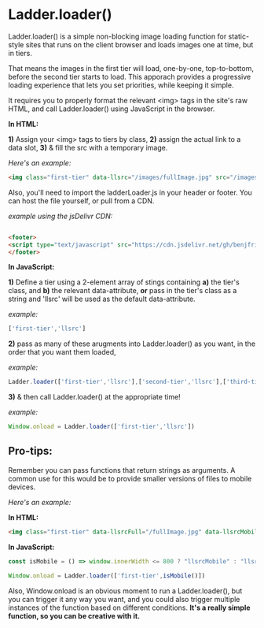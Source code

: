 # Ladder.loader()

Ladder.loader() is a simple non-blocking image loading function for static-style sites that runs on the client browser and loads images one at time, but in tiers. 

That means the images in the first tier will load, one-by-one, top-to-bottom, before the second tier starts to load. This apporach provides a progressive loading experience that lets you set priorities, while keeping it simple. 

It requires you to properly format the relevant \<img\> tags in the site's raw HTML, and call Ladder.loader() using JavaScript in the browser.

**In HTML:**

**1)** Assign your \<img\> tags to tiers by class,
**2)** assign the actual link to a data slot,
**3)** & fill the src with a temporary image. 

*Here's an example:*
	
```HTML
<img class="first-tier" data-llsrc="/images/fullImage.jpg" src="/images/tempLoading.svg">
```

Also, you'll need to import the ladderLoader.js in your header or footer. You can host the file yourself, or pull from a CDN.

*example using the jsDelivr CDN:*
```HTML

<footer>
<script type="text/javascript" src="https://cdn.jsdelivr.net/gh/benjfriedrich/ladderLoader.js@1.0/ladderLoader.min.js"></script>
</footer>
```

**In JavaScript:**

**1)** Define a tier using a 2-element array of stings containing **a)** the tier's class, and **b)** the relevant data-attribute, **or** pass in the tier's class as a string and 'llsrc' will be used as the default data-attribute.

*example:* 
```javascript 
['first-tier','llsrc'] 
```

**2)** pass as many of these arugments into Ladder.loader() as you want, in the order that you want them loaded,

*example:* 
```javascript 
Ladder.loader(['first-tier','llsrc'],['second-tier','llsrc'],['third-tier','llsrc'])
```

**3)** & then call Ladder.loader() at the appropriate time!

*example:*
```javascript 
Window.onload = Ladder.loader(['first-tier','llsrc'])
```

## Pro-tips:

Remember you can pass functions that return strings as arguments. A common use for this would be to provide smaller versions of files to mobile devices.

*Here's an example:*

**In HTML:**

```HTML 
<img class="first-tier" data-llsrcFull="/fullImage.jpg" data-llsrcMobile="/smallImage.jpg" src="/images/tempLoading.svg"> 
```

**In JavaScript:**

```javascript 
const isMobile = () => window.innerWidth <= 800 ? "llsrcMobile" : "llsrcFull";

Window.onload = Ladder.loader(['first-tier',isMobile()])

```

Also, Window.onload is an obvious moment to run a Ladder.loader(), but you can trigger it any way you want, and you could also trigger multiple instances of the function based on different conditions. **It's a really simple function, so you can be creative with it.**
